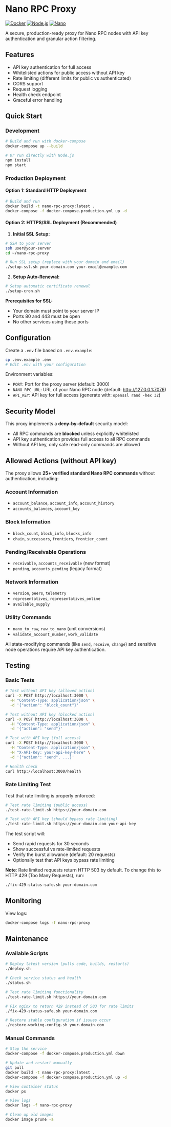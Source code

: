 # Nano RPC Proxy

[![Docker](https://img.shields.io/badge/docker-%230db7ed.svg?style=for-the-badge&logo=docker&logoColor=white)](https://www.docker.com/)
[![Node.js](https://img.shields.io/badge/node.js-6DA55F?style=for-the-badge&logo=node.js&logoColor=white)](https://nodejs.org/)
[![Nano](https://img.shields.io/badge/Nano-4A90E2?style=for-the-badge&logo=nano&logoColor=white)](https://nano.org/)

A secure, production-ready proxy for Nano RPC nodes with API key authentication and granular action filtering.

## Features

- API key authentication for full access
- Whitelisted actions for public access without API key
- Rate limiting (different limits for public vs authenticated)
- CORS support
- Request logging
- Health check endpoint
- Graceful error handling

## Quick Start

### Development

```bash
# Build and run with docker-compose
docker-compose up --build

# Or run directly with Node.js
npm install
npm start
```

### Production Deployment

#### Option 1: Standard HTTP Deployment
```bash
# Build and run
docker build -t nano-rpc-proxy:latest .
docker-compose -f docker-compose.production.yml up -d
```

#### Option 2: HTTPS/SSL Deployment (Recommended)

1. **Initial SSL Setup:**
```bash
# SSH to your server
ssh user@your-server
cd ~/nano-rpc-proxy

# Run SSL setup (replace with your domain and email)
./setup-ssl.sh your-domain.com your-email@example.com
```

2. **Setup Auto-Renewal:**
```bash
# Setup automatic certificate renewal
./setup-cron.sh
```

**Prerequisites for SSL:**
- Your domain must point to your server IP
- Ports 80 and 443 must be open
- No other services using these ports

## Configuration

Create a `.env` file based on `.env.example`:

```bash
cp .env.example .env
# Edit .env with your configuration
```

Environment variables:
- `PORT`: Port for the proxy server (default: 3000)
- `NANO_RPC_URL`: URL of your Nano RPC node (default: http://127.0.0.1:7076)
- `API_KEY`: API key for full access (generate with: `openssl rand -hex 32`)

## Security Model

This proxy implements a **deny-by-default** security model:
- All RPC commands are **blocked** unless explicitly whitelisted
- API key authentication provides full access to all RPC commands
- Without API key, only safe read-only commands are allowed

## Allowed Actions (without API key)

The proxy allows **25+ verified standard Nano RPC commands** without authentication, including:

### Account Information
- `account_balance`, `account_info`, `account_history`
- `accounts_balances`, `account_key`

### Block Information  
- `block_count`, `block_info`, `blocks_info`
- `chain`, `successors`, `frontiers`, `frontier_count`

### Pending/Receivable Operations
- `receivable`, `accounts_receivable` (new format)
- `pending`, `accounts_pending` (legacy format)

### Network Information
- `version`, `peers`, `telemetry`
- `representatives`, `representatives_online`
- `available_supply`

### Utility Commands
- `nano_to_raw`, `raw_to_nano` (unit conversions)
- `validate_account_number`, `work_validate`

All state-modifying commands (like `send`, `receive`, `change`) and sensitive node operations require API key authentication.

## Testing

### Basic Tests

```bash
# Test without API key (allowed action)
curl -X POST http://localhost:3000 \
  -H "Content-Type: application/json" \
  -d '{"action": "block_count"}'

# Test without API key (blocked action)
curl -X POST http://localhost:3000 \
  -H "Content-Type: application/json" \
  -d '{"action": "send"}'

# Test with API key (full access)
curl -X POST http://localhost:3000 \
  -H "Content-Type: application/json" \
  -H "X-API-Key: your-api-key-here" \
  -d '{"action": "send", ...}'

# Health check
curl http://localhost:3000/health
```

### Rate Limiting Test

Test that rate limiting is properly enforced:

```bash
# Test rate limiting (public access)
./test-rate-limit.sh https://your-domain.com

# Test with API key (should bypass rate limiting)
./test-rate-limit.sh https://your-domain.com your-api-key
```

The test script will:
- Send rapid requests for 30 seconds
- Show successful vs rate-limited requests  
- Verify the burst allowance (default: 20 requests)
- Optionally test that API keys bypass rate limiting

**Note**: Rate limited requests return HTTP 503 by default. To change this to HTTP 429 (Too Many Requests), run:
```bash
./fix-429-status-safe.sh your-domain.com
```

## Monitoring

View logs:
```bash
docker-compose logs -f nano-rpc-proxy
```

## Maintenance

### Available Scripts

```bash
# Deploy latest version (pulls code, builds, restarts)
./deploy.sh

# Check service status and health  
./status.sh

# Test rate limiting functionality
./test-rate-limit.sh https://your-domain.com

# Fix nginx to return 429 instead of 503 for rate limits
./fix-429-status-safe.sh your-domain.com

# Restore stable configuration if issues occur
./restore-working-config.sh your-domain.com
```

### Manual Commands
```bash
# Stop the service
docker-compose -f docker-compose.production.yml down

# Update and restart manually
git pull
docker build -t nano-rpc-proxy:latest .
docker-compose -f docker-compose.production.yml up -d

# View container status
docker ps

# View logs
docker logs -f nano-rpc-proxy

# Clean up old images
docker image prune -a
```